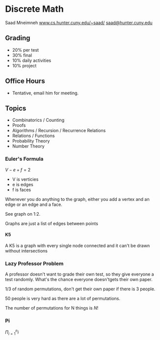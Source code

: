 # Discrete Math

Saad Mneimneh
www.cs.hunter.cuny.edu/~saad/
saad@hunter.cuny.edu

## Grading

- 20% per test
- 30% final
- 10% daily activities
- 10% project

## Office Hours

- Tentative, email him for meeting.

## Topics

- Combinatorics / Counting
- Proofs
- Algorithms / Recursion / Recurrence Relations
- Relations / Functions
- Probability Theory
- Number Theory

### Euler's Formula

$V-e+f=2$

- V is verticies
- e is edges
- f is faces

Whenever you do anything to the graph, either you add a vertex and an edge or an edge and a face.

See graph on 1:2.

Graphs are just a list of edges between points

#### K5

A K5 is a graph with every single node connected and it can't be drawn without intersections

### Lazy Professor Problem

A professor doesn't want to grade their own test, so they give everyone a test randomly. What's the chance everyone doesn'tgets their own paper.

1/3 of random permutations, don't get their own paper if there is 3 people.

50 people is very hard as there are a lot of permutations.

The number of permutations for N things is $N!$

### Pi

$\Pi_{i=1}^{n}i$
